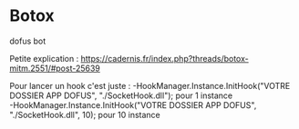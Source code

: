 # Botox
dofus bot

Petite explication : https://cadernis.fr/index.php?threads/botox-mitm.2551/#post-25639

Pour lancer un hook c'est juste : 
  -HookManager.Instance.InitHook("VOTRE DOSSIER APP DOFUS", "./SocketHook.dll"); pour 1 instance    
  -HookManager.Instance.InitHook("VOTRE DOSSIER APP DOFUS", "./SocketHook.dll", 10); pour 10 instance  
